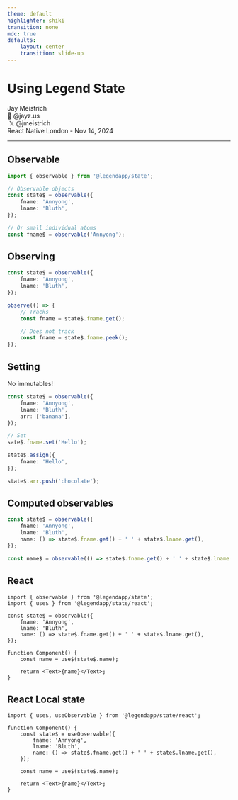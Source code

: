 ```yaml
---
theme: default
highlighter: shiki
transition: none
mdc: true
defaults:
    layout: center
    transition: slide-up
---
```


# Using Legend State

<div class="absolute bottom-16">
  <div>Jay Meistrich</div>
  <div class="pt-1">🦋 @jayz.us</div>
  <div class="pt-1">&nbsp;𝕏 @jmeistrich</div>
  <div class="text-gray pt-1">React Native London - Nov 14, 2024</div>
</div>

---

## Observable

```ts
import { observable } from '@legendapp/state';

// Observable objects
const state$ = observable({
    fname: 'Annyong',
    lname: 'Bluth',
});

// Or small individual atoms
const fname$ = observable('Annyong');
```

## Observing

```ts
const state$ = observable({
    fname: 'Annyong',
    lname: 'Bluth',
});

observe(() => {
    // Tracks
    const fname = state$.fname.get();

    // Does not track
    const fname = state$.fname.peek();
});
```

## Setting

No immutables!

```ts
const state$ = observable({
    fname: 'Annyong',
    lname: 'Bluth',
    arr: ['banana'],
});

// Set
sate$.fname.set('Hello');

state$.assign({
    fname: 'Hello',
});

state$.arr.push('chocolate');
```

## Computed observables

```ts
const state$ = observable({
    fname: 'Annyong',
    lname: 'Bluth',
    name: () => state$.fname.get() + ' ' + state$.lname.get(),
});

const name$ = observable(() => state$.fname.get() + ' ' + state$.lname.get());
```

## React

```tsx
import { observable } from '@legendapp/state';
import { use$ } from '@legendapp/state/react';

const state$ = observable({
    fname: 'Annyong',
    lname: 'Bluth',
    name: () => state$.fname.get() + ' ' + state$.lname.get(),
});

function Component() {
    const name = use$(state$.name);

    return <Text>{name}</Text>;
}
```

<!--
For those of you who have used Legend State before, this will look different. I'm actually in the process now of changing usage in React to favor this use$ hook, so I'm encouraging using that now.

The previous method of observer components tracking all get() calls wasn't compatible with the React Compiler. So we'll use this instead, which is the same number of characters :). And observer will still be useful to optimize all use calls into a single actual hook.
-->

## React Local state

```tsx
import { use$, useObservable } from '@legendapp/state/react';

function Component() {
    const state$ = useObservable({
        fname: 'Annyong',
        lname: 'Bluth',
        name: () => state$.fname.get() + ' ' + state$.lname.get(),
    });

    const name = use$(state$.name);

    return <Text>{name}</Text>;
}
```
